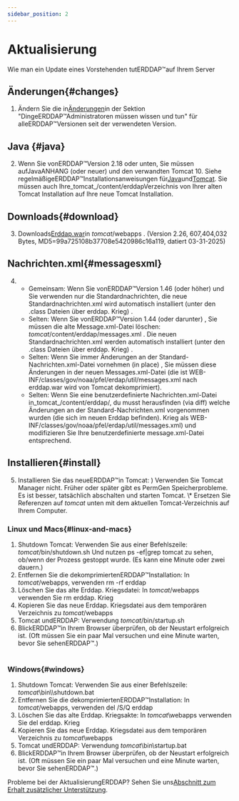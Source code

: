 ```yaml
---
sidebar_position: 2
---
```

# Aktualisierung
Wie man ein Update eines Vorstehenden tutERDDAP™auf Ihrem Server

## Änderungen{#changes} 
1. Ändern Sie die in[Änderungen](/changes)in der Sektion "DingeERDDAP™Administratoren müssen wissen und tun" für alleERDDAP™Versionen seit der verwendeten Version.
     
## Java {#java} 
2. Wenn Sie vonERDDAP™Version 2.18 oder unten, Sie müssen aufJavaANHANG (oder neuer) und den verwandten Tomcat 10. Siehe regelmäßigeERDDAP™Installationsanweisungen für[Java](/docs/server-admin/deploy-install#java)und[Tomcat](/docs/server-admin/deploy-install#tomcat). Sie müssen auch Ihre_tomcat_/content/erddapVerzeichnis von Ihrer alten Tomcat Installation auf Ihre neue Tomcat Installation.

## Downloads{#download} 
3. Downloads[Erddap.war](https://github.com/ERDDAP/erddap/releases/download/v2.26.0/erddap.war)in _tomcat_/webapps .
     (Version 2.26, 607,404,032 Bytes, MD5=99a725108b37708e5420986c16a119, datiert 03-31-2025) 
     
## Nachrichten.xml{#messagesxml} 
4. 
    * Gemeinsam: Wenn Sie vonERDDAP™Version 1.46 (oder höher) und Sie verwenden nur die Standardnachrichten, die neue Standardnachrichten.xml wird automatisch installiert (unter den .class Dateien über erddap. Krieg) .
         
    * Selten: Wenn Sie vonERDDAP™Version 1.44 (oder darunter) ,
Sie müssen die alte Message.xml-Datei löschen:
        _tomcat_/content/erddap/messages.xml .
Die neuen Standardnachrichten.xml werden automatisch installiert (unter den .class Dateien über erddap. Krieg) .
         
    * Selten: Wenn Sie immer Änderungen an der Standard-Nachrichten.xml-Datei vornehmen (in place) ,
Sie müssen diese Änderungen in der neuen Messages.xml-Datei (die ist
WEB-INF/classes/gov/noaa/pfel/erdap/util/messages.xml nach erddap.war wird von Tomcat dekomprimiert).
         
    * Selten: Wenn Sie eine benutzerdefinierte Nachrichten.xml-Datei in_tomcat_/content/erddap/,
du musst herausfinden (via diff) welche Änderungen an der Standard-Nachrichten.xml vorgenommen wurden (die sich im neuen Erddap befinden). Krieg als
WEB-INF/classes/gov/noaa/pfel/erdap/util/messages.xml) und modifizieren Sie Ihre benutzerdefinierte message.xml-Datei entsprechend.
         
## Installieren{#install} 
5. Installieren Sie das neueERDDAP™in Tomcat:
) Verwenden Sie Tomcat Manager nicht. Früher oder später gibt es PermGen Speicherprobleme. Es ist besser, tatsächlich abschalten und starten Tomcat.
\\* Ersetzen Sie Referenzen auf _tomcat_ unten mit dem aktuellen Tomcat-Verzeichnis auf Ihrem Computer.
     
### Linux und Macs{#linux-and-macs} 
1. Shutdown Tomcat: Verwenden Sie aus einer Befehlszeile: _tomcat_/bin/shutdown.sh
Und nutzen ps -ef|grep tomcat zu sehen, ob/wenn der Prozess gestoppt wurde. (Es kann eine Minute oder zwei dauern.) 
2. Entfernen Sie die dekomprimiertenERDDAP™Installation: In _tomcat_/webapps, verwenden
rm -rf erddap
3. Löschen Sie das alte Erddap. Kriegsdatei: In _tomcat_/webapps verwenden Sie rm erddap. Krieg
4. Kopieren Sie das neue Erddap. Kriegsdatei aus dem temporären Verzeichnis zu _tomcat_/webapps
5. Tomcat undERDDAP: Verwendung _tomcat_/bin/startup.sh
6. BlickERDDAP™in Ihrem Browser überprüfen, ob der Neustart erfolgreich ist.
     (Oft müssen Sie ein paar Mal versuchen und eine Minute warten, bevor Sie sehenERDDAP™.)   
             
### Windows{#windows} 
1. Shutdown Tomcat: Verwenden Sie aus einer Befehlszeile: _tomcat_\\bin\\\shutdown.bat
2. Entfernen Sie die dekomprimiertenERDDAP™Installation: In _tomcat_/webapps, verwenden
del /S/Q erddap
3. Löschen Sie das alte Erddap. Kriegsakte: In _tomcat_\\webapps verwenden Sie del erddap. Krieg
4. Kopieren Sie das neue Erddap. Kriegsdatei aus dem temporären Verzeichnis zu _tomcat_\\webapps
5. Tomcat undERDDAP: Verwendung _tomcat_\\bin\\startup.bat
6. BlickERDDAP™in Ihrem Browser überprüfen, ob der Neustart erfolgreich ist.
     (Oft müssen Sie ein paar Mal versuchen und eine Minute warten, bevor Sie sehenERDDAP™.) 

Probleme bei der AktualisierungERDDAP? Sehen Sie uns[Abschnitt zum Erhalt zusätzlicher Unterstützung](/docs/intro#support).
